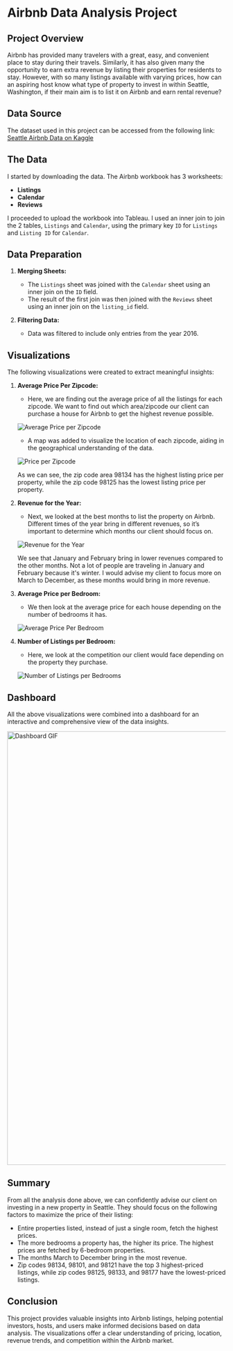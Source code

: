 # Airbnb Data Analysis Project

## Project Overview
Airbnb has provided many travelers with a great, easy, and convenient place to stay during their travels. Similarly, it has also given many the opportunity to earn extra revenue by listing their properties for residents to stay. However, with so many listings available with varying prices, how can an aspiring host know what type of property to invest in within Seattle, Washington, if their main aim is to list it on Airbnb and earn rental revenue?

## Data Source
The dataset used in this project can be accessed from the following link:  
[Seattle Airbnb Data on Kaggle](https://www.kaggle.com/datasets/airbnb/seattle)

## The Data
I started by downloading the data. The Airbnb workbook has 3 worksheets:
- **Listings**
- **Calendar**
- **Reviews**

I proceeded to upload the workbook into Tableau. I used an inner join to join the 2 tables, `Listings` and `Calendar`, using the primary key `ID` for `Listings` and `Listing ID` for `Calendar`.

## Data Preparation
1. **Merging Sheets:**
   - The `Listings` sheet was joined with the `Calendar` sheet using an inner join on the `ID` field.
   - The result of the first join was then joined with the `Reviews` sheet using an inner join on the `listing_id` field.
   
2. **Filtering Data:**
   - Data was filtered to include only entries from the year 2016.

## Visualizations 

The following visualizations were created to extract meaningful insights:

1. **Average Price Per Zipcode:**
   - Here, we are finding out the average price of all the listings for each zipcode. We want to find out which area/zipcode our client can purchase a house for Airbnb to get the highest revenue possible.
   
   ![Average Price per Zipcode](Assets/Images/Average%20Price%20per%20Zipcode.png)

   - A map was added to visualize the location of each zipcode, aiding in the geographical understanding of the data.

   ![Price per Zipcode](Assets/Images/Price%20per%20Zipcode.png)

   As we can see, the zip code area 98134 has the highest listing price per property, while the zip code 98125 has the lowest listing price per property.

2. **Revenue for the Year:**
   - Next, we looked at the best months to list the property on Airbnb. Different times of the year bring in different revenues, so it’s important to determine which months our client should focus on.
   
   ![Revenue for the Year](Assets/Images/Revenue%20for%20the%20Year.png)  

   We see that January and February bring in lower revenues compared to the other months. Not a lot of people are traveling in January and February because it's winter. I would advise my client to focus more on March to December, as these months would bring in more revenue.

3. **Average Price per Bedroom:**
   - We then look at the average price for each house depending on the number of bedrooms it has.
   
   ![Average Price Per Bedroom](Assets/Images/Average%20Price%20Per%20Bedroom.png)

4. **Number of Listings per Bedroom:**
   - Here, we look at the competition our client would face depending on the property they purchase.

   ![Number of Listings per Bedrooms](Assets/Images/Number%20of%20Listings%20per%20Bedrooms.png)

## Dashboard
All the above visualizations were combined into a dashboard for an interactive and comprehensive view of the data insights.

<img src="Assets/Images/Dashboard.gif" width="1000" alt="Dashboard GIF"/>

## Summary
From all the analysis done above, we can confidently advise our client on investing in a new property in Seattle. They should focus on the following factors to maximize the price of their listing:

- Entire properties listed, instead of just a single room, fetch the highest prices.
- The more bedrooms a property has, the higher its price. The highest prices are fetched by 6-bedroom properties.
- The months March to December bring in the most revenue.
- Zip codes 98134, 98101, and 98121 have the top 3 highest-priced listings, while zip codes 98125, 98133, and 98177 have the lowest-priced listings.

## Conclusion
This project provides valuable insights into Airbnb listings, helping potential investors, hosts, and users make informed decisions based on data analysis. The visualizations offer a clear understanding of pricing, location, revenue trends, and competition within the Airbnb market.
